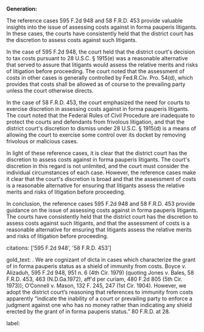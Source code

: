 **Generation:**



The reference cases 595 F.2d 948 and 58 F.R.D. 453 provide valuable insights into the issue of assessing costs against in forma pauperis litigants. In these cases, the courts have consistently held that the district court has the discretion to assess costs against such litigants.

In the case of 595 F.2d 948, the court held that the district court's decision to tax costs pursuant to 28 U.S.C. § 1915(e) was a reasonable alternative that served to assure that litigants would assess the relative merits and risks of litigation before proceeding. The court noted that the assessment of costs in other cases is generally controlled by Fed.R.Civ. Pro. 54(d), which provides that costs shall be allowed as of course to the prevailing party unless the court otherwise directs.

In the case of 58 F.R.D. 453, the court emphasized the need for courts to exercise discretion in assessing costs against in forma pauperis litigants. The court noted that the Federal Rules of Civil Procedure are inadequate to protect the courts and defendants from frivolous litigation, and that the district court's discretion to dismiss under 28 U.S.C. § 1915(d) is a means of allowing the court to exercise some control over its docket by removing frivolous or malicious cases.

In light of these reference cases, it is clear that the district court has the discretion to assess costs against in forma pauperis litigants. The court's discretion in this regard is not unlimited, and the court must consider the individual circumstances of each case. However, the reference cases make it clear that the court's discretion is broad and that the assessment of costs is a reasonable alternative for ensuring that litigants assess the relative merits and risks of litigation before proceeding.

In conclusion, the reference cases 595 F.2d 948 and 58 F.R.D. 453 provide guidance on the issue of assessing costs against in forma pauperis litigants. The courts have consistently held that the district court has the discretion to assess costs against such litigants, and that the assessment of costs is a reasonable alternative for ensuring that litigants assess the relative merits and risks of litigation before proceeding. 

citations: ['595 F.2d 948', '58 F.R.D. 453']

gold_text: . We are cognizant of dicta in cases which characterize the grant of in forma pauperis status as a shield of immunity from costs. Boyce v. Alizaduh, 595 F.2d 948, 951 n. 6 (4th Cir. 1979) (quoting Jones v. Bales, 58 F.R.D. 453, 463 (N.D.Ga.1972), aff'd per curiam, 480 F.2d 805 (5th Cir. 1973)); O’Connell v. Mason, 132 F. 245, 247 (1st Cir. 1904). However, we adopt the district court’s reasoning that references to immunity from costs apparently “indicate the inability of a court or prevailing party to enforce a judgment against one who has no money rather than indicating any shield erected by the grant of in forma pauperis status.” 80 F.R.D. at 28.

label: 
